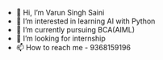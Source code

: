 - 👋 Hi, I’m Varun Singh Saini 
- 👀 I’m interested in learning AI with Python 
- 🌱 I’m currently pursuing BCA(AIML)
- 💞️ I’m looking for internship 
- 📫 How to reach me - 9368159196

<!---
Varun Singh Saini  is a ✨ special ✨ repository because its `README.md` (this file) appears on your GitHub profile.
You can click the Preview link to take a look at your changes.
--->

